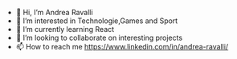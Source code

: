- 👋 Hi, I’m Andrea Ravalli
- 👀 I’m interested in Technologie,Games and Sport
- 🌱 I’m currently learning React
- 💞️ I’m looking to collaborate on interesting projects
- 📫 How to reach me https://www.linkedin.com/in/andrea-ravalli/

